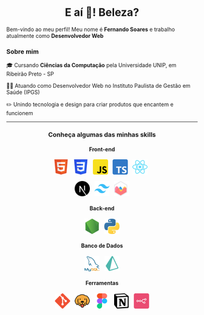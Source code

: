<h1 align="center">E aí 👋! Beleza?</h1> 
<p>Bem-vindo ao meu perfil! Meu nome é <strong>Fernando Soares</strong> e trabalho atualmente como <strong>Desenvolvedor Web</strong></p>

<h3>Sobre mim</h3>
<p>🎓 Cursando <b>Ciências da Computação</b> pela Universidade UNIP, em Ribeirão Preto - SP</p>
<p>👨‍💻 Atuando como Desenvolvedor Web no Instituto Paulista de Gestão em Saúde (IPGS)</p>
<p>✏️ Unindo tecnologia e design para criar produtos que encantem e funcionem</p>

---

<h3 align="center">Conheça algumas das minhas skills</h3>
<h4 align="center">Front-end</h4>
<p align="center">
  <img src="img/Logo_HTML.png" alt="HTML5" height="40px" title="HTML5">&nbsp;&nbsp;
  <img src="img/Logo_CSS.png" alt="CSS3" height="40px" title="CSS3">&nbsp;&nbsp;
  <img src="img/Logo_JavaScript.png" alt="JavaScript" height="40px" title="JavaScript">&nbsp;&nbsp;
  <img src="img/Logo_TypeScript.png" alt="TypeScript" height="40px" title="TypeScript">&nbsp;&nbsp;
  <img src="img/Logo_React.png" alt="React" height="40px" title="React">&nbsp;&nbsp;
</p>
<p align="center">
    <img src="img/Logo_Next.png" alt="Next.js" height="40px" title="Next.js">&nbsp;&nbsp;
    <img src="img/Logo_TailwindCss.png" alt="Tailwind CSS" height="40px" title="Tailwind CSS">&nbsp;&nbsp;
    <img src="img/Logo_ChartJs.png" alt="Chart.js" height="40px" title="Chart.js">
</p>

<h4 align="center">Back-end</h4>
    <p align="center">
        <img src="img/Logo_NodeJs.png" alt="Node.js" height="40px" title="Node.js">&nbsp;&nbsp;
        <img src="img/Logo_Python.png" alt="Python" height="40px" title="Python">
    </p>

<h4 align="center">Banco de Dados</h4>
    <p align="center">
        <img src="img/Logo_MYSQL.png" alt="MySQL" height="40px" title="MySQL">&nbsp;&nbsp;
        <img src="img/Logo_Prisma.png" alt="Prisma" height="40px" title="Prisma">
    </p>

<h4 align="center">Ferramentas</h4>
    <p align="center">
        <img src="img/Logo_Git.png" alt="Git" title="Git" height="40px">&nbsp;&nbsp;
        <img src="img/Logo_Bruno.png" alt="Bruno" title="Bruno" height="40px">&nbsp;&nbsp;
        <img src="img/Logo_Figma.png" alt="Figma" title="Figma" height="40px">&nbsp;&nbsp;
        <img src="img/Logo_Notion.png" alt="Notion" title="Notion" height="40px">&nbsp;&nbsp;
        <img src="img/Logo_n8n.png" alt="n8n" title="n8n" height="40px">
    </p>
